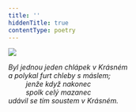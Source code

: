 ```yaml
---
title: ''
hiddenTitle: true
contentType: poetry
---
```


<section>

![](../Images/009.jpg)

_Byl jednou jeden chlápek v Krásném  
a polykal furt chleby s máslem;  
         jenže když nakonec  
         spolk celý mazanec  
udávil se tím soustem v Krásném._

</section>
